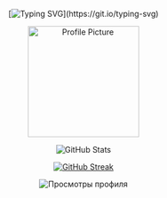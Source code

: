 <div align="center">

[![Typing SVG](https://readme-typing-svg.demolab.com?font=Fira+Code&pause=1000&color=00A86B&center=true&vCenter=true&width=435&lines=%F0%9F%8C%BF+%D0%94%D0%BE%D0%B1%D1%80%D0%BE+%D0%BF%D0%BE%D0%B6%D0%B0%D0%BB%D0%BE%D0%B2%D0%B0%D1%82%D1%8C+%D0%B2+%D0%BC%D0%BE%D1%91+%D0%B1%D0%BE%D0%BB%D0%BE%D1%82%D0%BE!)](https://git.io/typing-svg)

<img src="https://media.discordapp.net/attachments/925732608925646868/1276200222443438131/IMG_20220914_210431_451-round.png?ex=66c8a993&is=66c75813&hm=724b5e0de978cfb37912dca327da88fa08973d1fb77cb6f101888f08252ce4ee&=&format=webp&quality=lossless&width=200&height=200" alt="Profile Picture" width="200" height="200" />

![GitHub Stats](https://github-readme-stats.vercel.app/api?username=Sanyakhma&show_icons=true&theme=radical)

[![GitHub Streak](https://github-readme-streak-stats.herokuapp.com?user=Sanyakhma&theme=dark&hide_border=true&border_radius=4.6)](https://git.io/streak-stats)

![Просмотры профиля](https://komarev.com/ghpvc/?username=Sanyakhma&color=green)

</div>
